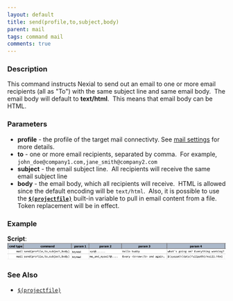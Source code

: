 ```yaml
---
layout: default
title: send(profile,to,subject,body)
parent: mail
tags: command mail
comments: true
---
```



### Description
This command instructs Nexial to send out an email to one or more email recipients (all as "To") with the same 
subject line and same email body.  The email body will default to **text/html**.  This means that email body can 
be HTML. 


### Parameters
- **profile** - the profile of the target mail connectivty.  See [mail settings](index#mail-settings) for more details.
- **to** \- one or more email recipients, separated by comma.  For example, 
  `john_doe@company1.com,jane_smith@company2.com`
- **subject** \- the email subject line.  All recipients will receive the same email subject line
- **body** \- the email body, which all recipients will receive.  HTML is allowed since the default encoding will be 
  `text/html`.  Also, it is possible to use 
  the **[`$(projectfile)`](../../functions/$(projectfile))** built-in variable to pull in email content from a file.
  Token replacement will be in effect.


### Example
**Script**:<br/>
![](image/send_01.png)


### See Also
-  [`$(projectfile)`](../../functions/$(projectfile))
